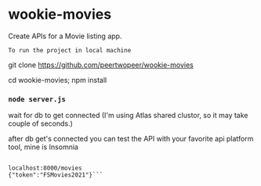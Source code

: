# wookie-movies

Create APIs for a Movie listing app.

`To run the project in local machine`

git clone https://github.com/peertwopeer/wookie-movies

cd wookie-movies; npm install


### `node server.js`

wait for db to get connected (I'm using Atlas shared clustor, so it may take couple of seconds.)


after db get's connected you can test the API with your favorite api platform tool, mine is Insomnia

```sample GET API to list movie to fetch data

localhost:8000/movies
{"token":"FSMovies2021"}```
